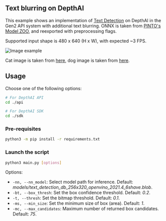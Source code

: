 ##  Text blurring on DepthAI

This example shows an implementation of [Text Detection](https://github.com/MhLiao/DB) on DepthAI in the Gen2 API system with additional text blurring. ONNX is taken from [PINTO's Model ZOO](https://github.com/PINTO0309/PINTO_model_zoo/tree/main/145_text_detection_db), and reexported with preprocessing flags.

Supported input shape is 480 x 640 (H x W), with expected ~3 FPS.

![Image example](assets/example.gif)

Cat image is taken from [here](https://www.pexels.com/photo/grey-kitten-on-floor-774731/), dog image is taken from [here](https://www.pexels.com/photo/brown-and-white-american-pit-bull-terrier-with-brown-costume-825949/).

## Usage

Choose one of the following options:
```bash
# For DepthAI API
cd ./api

# For DepthAI SDK
cd ./sdk
```

### Pre-requisites

```bash
python3 -m pip install -r requirements.txt
```

### Launch the script

```bash
python3 main.py [options]
```

Options:

* `-nn, --nn_model`: Select model path for inference. Default: *models/text_detection_db_256x320_openvino_2021.4_6shave.blob*.
* `-bt, --box_thresh`: Set the box confidence threshold. Default: *0.2*.
* `-t, --thresh`: Set the bitmap threshold. Default: *0.1*.
* `-ms, --min_size`: Set the minimum size of box (area). Default: *1*.
* `-mc, --max_candidates`: Maximum number of returned box candidates. Default: *75*.
